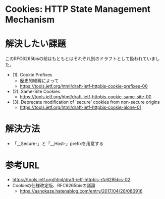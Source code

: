 # Cookies: HTTP State Management Mechanism

# 解決したい課題
このRFC6265bisの前はもともとはそれぞれ別のドラフトとして扱われていました。
- (1). Cookie Prefixes
  - 歴史的経緯によって
  - https://tools.ietf.org/html/draft-ietf-httpbis-cookie-prefixes-00
- (2). Same-Site Cookies
  - https://tools.ietf.org/html/draft-ietf-httpbis-cookie-same-site-00
- (3). Deprecate modification of 'secure' cookies from non-secure origins
  - https://tools.ietf.org/html/draft-ietf-httpbis-cookie-alone-01

# 解決方法
- 「__Secure-」と「__Host-」prefixを用意する



# 参考URL
- https://tools.ietf.org/html/draft-ietf-httpbis-rfc6265bis-02
- Cookieの仕様改定版、RFC6265bisの議論
  - https://asnokaze.hatenablog.com/entry/2017/04/26/080916
